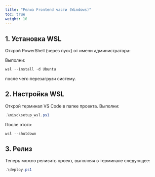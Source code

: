 ```yaml
---
title: "Релиз Frontend части (Windows)"
toc: true
weight: 10
---
```


## 1. Установка WSL

Открой PowerShell (через пуск) от имени администратора:

Выполни:

```powershell
wsl --install -d Ubuntu
```

после чего перезагрузи систему.

## 2. Настройка WSL

Открой терминал VS Code в папке проекта. Выполни:

```powershell
.\misc\setup_wsl.ps1
```

После этого:

```powershell
wsl --shutdown
```

## 3. Релиз

Теперь можно релизить проект, выполняя в терминале следующее:

```powershell
.\deploy.ps1
```

